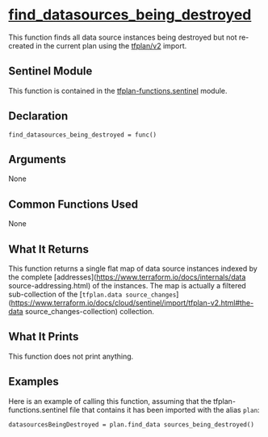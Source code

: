 # [find_datasources_being_destroyed](../tfplan-functions.sentinel#L169)
This function finds all data source instances being destroyed but not re-created in the current plan using the [tfplan/v2](https://www.terraform.io/docs/cloud/sentinel/import/tfplan-v2.html) import.

## Sentinel Module
This function is contained in the [tfplan-functions.sentinel](../tfplan-functions.sentinel) module.

## Declaration
`find_datasources_being_destroyed = func()`

## Arguments
None

## Common Functions Used
None

## What It Returns
This function returns a single flat map of data source instances indexed by the complete [addresses](https://www.terraform.io/docs/internals/data source-addressing.html) of the instances. The map is actually a filtered sub-collection of the [`tfplan.data source_changes`](https://www.terraform.io/docs/cloud/sentinel/import/tfplan-v2.html#the-data source_changes-collection) collection.

## What It Prints
This function does not print anything.

## Examples
Here is an example of calling this function, assuming that the tfplan-functions.sentinel file that contains it has been imported with the alias `plan`:
```
datasourcesBeingDestroyed = plan.find_data sources_being_destroyed()
```
